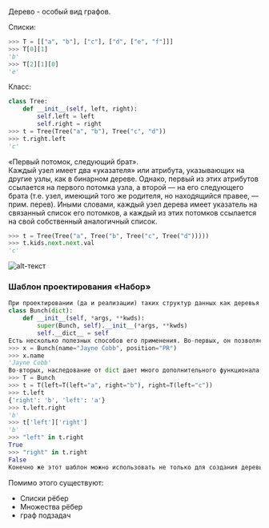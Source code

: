 Дерево - особый вид графов.  

Списки:
```python
>>> T = [["a", "b"], ["c"], ["d", ["e", "f"]]]
>>> T[0][1]
'b'
>>> T[2][1][0]
'e'
```
Класс:
```python
class Tree:
	def __init__(self, left, right):
		self.left = left
		self.right = right
>>> t = Tree(Tree("a", "b"), Tree("c", "d"))
>>> t.right.left
'c'
```
«Первый потомок, следующий брат».  
Каждый узел имеет два «указателя» или атрибута, указывающих на другие узлы, как в бинарном дереве. Однако, первый из этих атрибутов ссылается на первого потомка узла, а второй — на его следующего брата (т.е. узел, имеющий того же родителя, но находящийся правее, — прим. перев). Иными словами, каждый узел дерева имеет указатель на связанный список его потомков, а каждый из этих потомков ссылается на свой собственный аналогичный список.

```python
>>> t = Tree(Tree("a", Tree("b", Tree("c", Tree("d")))))
>>> t.kids.next.next.val
'c'
```  
![alt-текст][logo]

[logo]: https://hsto.org/storage/67b3d2ac/a60ba219/3d5ebecf/cc6045af.png "Текст заголовка логотипа 2"

### Шаблон проектирования «Набор»
```python
При проектировании (да и реализации) таких структур данных как деревья может оказаться полезным гибкий класс, позволяющий задавать набор атрибутов через конструктор. Здесь нас может выручить шаблон проектирования «Набор» (названный так Алексом Мартелли в «Python Cookbook»). Есть много способов его реализации, но суть видна из следующего кода:
class Bunch(dict):
	def __init__(self, *args, **kwds):
		super(Bunch, self).__init__(*args, **kwds)
		self.__dict__ = self
Есть несколько полезных способов его применения. Во-первых, он позволяет создать и задать значения атрибутов, передав их как аргументы при создании объекта:
>>> x = Bunch(name="Jayne Cobb", position="PR")
>>> x.name
'Jayne Cobb'
Во-вторых, наследование от dict дает много дополнительного функционала, такого как получение всех ключей (атрибутов) или простая проверка наличия атрибута. Вот пример:
>>> T = Bunch
>>> t = T(left=T(left="a", right="b"), right=T(left="c"))
>>> t.left
{'right': 'b', 'left': 'a'}
>>> t.left.right
'b'
>>> t['left']['right']
'b'
>>> "left" in t.right
True
>>> "right" in t.right
False
Конечно же этот шаблон можно использовать не только для создания деревьев. Он пригодится в любой ситуации, где необходим гибкий объект, умеющий задавать свои атрибуты при создании.
```

Помимо этого существуют:
+ Списки рёбер
+ Множества рёбер
+ граф подзадач